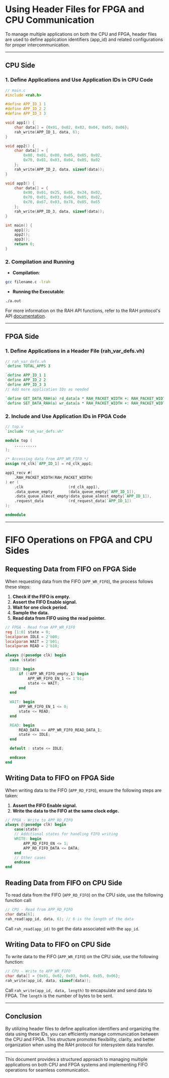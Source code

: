 # Using Header Files for FPGA and CPU Communication

To manage multiple applications on both the CPU and FPGA, header files are used to define application identifiers (app_id) and related configurations for proper intercommunication.

---

## CPU Side

### 1. Define Applications and Use Application IDs in CPU Code

```c
// main.c
#include <rah.h>

#define APP_ID_1 1
#define APP_ID_2 2
#define APP_ID_3 3

void app1() {
    char data[] = {0x01, 0x02, 0x03, 0x04, 0x05, 0x06};
    rah_write(APP_ID_1, data, 6);
}

void app2() {
    char data[] = {
        0x00, 0x01, 0x00, 0x05, 0x05, 0x02,
        0x70, 0x01, 0x03, 0x04, 0x05, 0x02
    };
    rah_write(APP_ID_2, data, sizeof(data));
}

void app3() {
    char data[] = {
        0x90, 0x01, 0x25, 0x05, 0x34, 0x02,
        0x70, 0x01, 0x03, 0x04, 0x05, 0x02,
        0x70, 0x67, 0x03, 0x78, 0x05, 0x65
    };
    rah_write(APP_ID_3, data, sizeof(data));
}

int main() {
    app1();
    app2();
    app3();
    return 0;
}
```

### 2. Compilation and Running

- **Compilation**:

```bash
gcc filename.c -lrah
```

- **Running the Executable**:

```bash
./a.out
```

For more information on the RAH API functions, refer to the RAH protocol's API [documentation](docs/cpu-usage-guide.md).

---

## FPGA Side

### 1. Define Applications in a Header File (rah_var_defs.vh)

```verilog
// rah_var_defs.vh
`define TOTAL_APPS 3

`define APP_ID_1 1
`define APP_ID_2 2
`define APP_ID_3 3
// Add more application IDs as needed

`define GET_DATA_RAH(a) rd_data[a * RAH_PACKET_WIDTH +: RAH_PACKET_WIDTH]
`define SET_DATA_RAH(a) wr_data[a * RAH_PACKET_WIDTH +: RAH_PACKET_WIDTH]
```

### 2. Include and Use Application IDs in FPGA Code

```verilog
// top.v
`include "rah_var_defs.vh"

module top (
    ..........
);

/* Accessing data from APP_WR_FIFO */
assign rd_clk[`APP_ID_1] = rd_clk_app1;

app1_recv #(
    .RAH_PACKET_WIDTH(RAH_PACKET_WIDTH)
) er (
    .clk                    (rd_clk_app1),
    .data_queue_empty       (data_queue_empty[`APP_ID_1]),
    .data_queue_almost_empty(data_queue_almost_empty[`APP_ID_1]),
    .request_data           (rd_request_data[`APP_ID_1])
);

endmodule
```

---

# FIFO Operations on FPGA and CPU Sides

## Requesting Data from FIFO on FPGA Side

When requesting data from the FIFO (`APP_WR_FIFO`), the process follows these steps:

1. **Check if the FIFO is empty.**
2. **Assert the FIFO Enable signal.**
3. **Wait for one clock period.**
4. **Sample the data.**
5. **Read data from FIFO using the read pointer.**

```verilog
// FPGA - Read from APP_WR_FIFO
reg [1:0] state = 0;
localparam IDLE = 2'b00;
localparam WAIT = 2'b01;
localparam READ = 2'b10;

always @(posedge clk) begin
  case (state)

  IDLE: begin
      if (!APP_WR_FIFO_empty_1) begin
          APP_WR_FIFO_EN_1 <= 1'b1;
          state <= WAIT;
      end
  end
  
  WAIT: begin
      APP_WR_FIFO_EN_1 <= 0;
      state <= READ;
  end

  READ: begin
      READ_DATA <= APP_WR_FIFO_READ_DATA_1;
      state <= IDLE;
  end

  default : state <= IDLE;

  endcase
end
```

## Writing Data to FIFO on FPGA Side

When writing data to the FIFO (`APP_RD_FIFO`), ensure the following steps are taken:

1. **Assert the FIFO Enable signal.**
2. **Write the data to the FIFO at the same clock edge.**

```verilog
// FPGA - Write to APP_RD_FIFO
always @(posedge clk) begin
    case(state)
    // Additional states for handling FIFO writing
    WRITE: begin
        APP_RD_FIFO_EN <= 1;
        APP_RD_FIFO_DATA <= DATA;
    end
    // Other cases
    endcase
end
```

## Reading Data from FIFO on CPU Side

To read data from the FIFO (`APP_RD_FIFO`) on the CPU side, use the following function call:

```c
// CPU - Read from APP_RD_FIFO
char data[6];
rah_read(app_id, data, 6); // 6 is the length of the data
```

Call `rah_read(app_id)` to get the data associated with the `app_id`.

## Writing Data to FIFO on CPU Side

To write data to the FIFO (`APP_WR_FIFO`) on the CPU side, use the following function:

```c
// CPU - Write to APP_WR_FIFO
char data[] = {0x01, 0x02, 0x03, 0x04, 0x05, 0x06};
rah_write(app_id, data, sizeof(data));
```

Call `rah_write(app_id, data, length)` to encapsulate and send data to FPGA. The `length` is the number of bytes to be sent.

---

## Conclusion

By utilizing header files to define application identifiers and organizing the data using these IDs, you can efficiently manage communication between the CPU and FPGA. This structure promotes flexibility, clarity, and better organization when using the RAH protocol for intersystem data transfer.

---

This document provides a structured approach to managing multiple applications on both CPU and FPGA systems and implementing FIFO operations for seamless communication.
